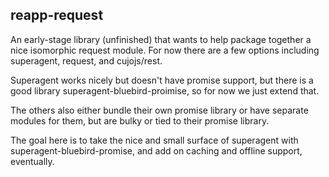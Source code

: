 ## reapp-request

An early-stage library (unfinished) that wants to help package together a nice
isomorphic request module. For now there are a few options including
superagent, request, and cujojs/rest.

Superagent works nicely but doesn't have promise support, but there
is a good library superagent-bluebird-proimise, so for now we just extend
that.

The others also either bundle their own promise library or have separate
modules for them, but are bulky or tied to their promise library.

The goal here is to take the nice and small surface of superagent with
superagent-bluebird-promise, and add on caching and offline support, eventually.
